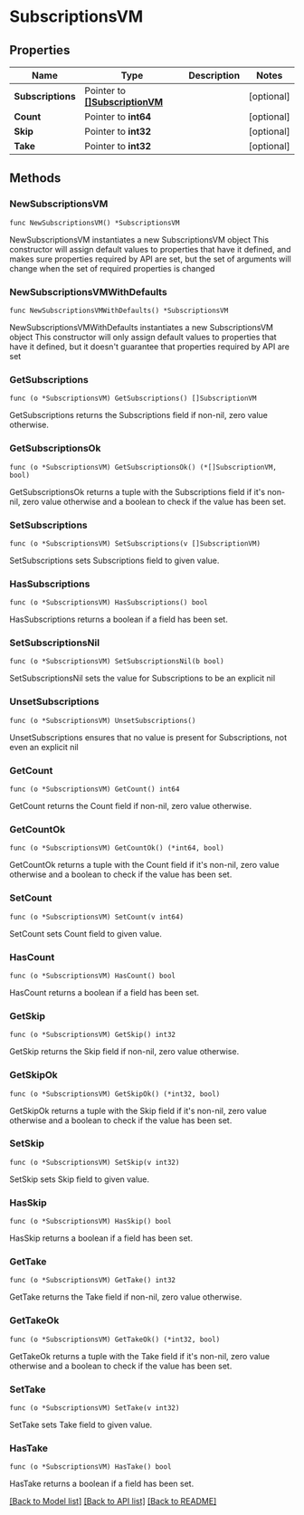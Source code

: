 # SubscriptionsVM

## Properties

Name | Type | Description | Notes
------------ | ------------- | ------------- | -------------
**Subscriptions** | Pointer to [**[]SubscriptionVM**](SubscriptionVM.md) |  | [optional] 
**Count** | Pointer to **int64** |  | [optional] 
**Skip** | Pointer to **int32** |  | [optional] 
**Take** | Pointer to **int32** |  | [optional] 

## Methods

### NewSubscriptionsVM

`func NewSubscriptionsVM() *SubscriptionsVM`

NewSubscriptionsVM instantiates a new SubscriptionsVM object
This constructor will assign default values to properties that have it defined,
and makes sure properties required by API are set, but the set of arguments
will change when the set of required properties is changed

### NewSubscriptionsVMWithDefaults

`func NewSubscriptionsVMWithDefaults() *SubscriptionsVM`

NewSubscriptionsVMWithDefaults instantiates a new SubscriptionsVM object
This constructor will only assign default values to properties that have it defined,
but it doesn't guarantee that properties required by API are set

### GetSubscriptions

`func (o *SubscriptionsVM) GetSubscriptions() []SubscriptionVM`

GetSubscriptions returns the Subscriptions field if non-nil, zero value otherwise.

### GetSubscriptionsOk

`func (o *SubscriptionsVM) GetSubscriptionsOk() (*[]SubscriptionVM, bool)`

GetSubscriptionsOk returns a tuple with the Subscriptions field if it's non-nil, zero value otherwise
and a boolean to check if the value has been set.

### SetSubscriptions

`func (o *SubscriptionsVM) SetSubscriptions(v []SubscriptionVM)`

SetSubscriptions sets Subscriptions field to given value.

### HasSubscriptions

`func (o *SubscriptionsVM) HasSubscriptions() bool`

HasSubscriptions returns a boolean if a field has been set.

### SetSubscriptionsNil

`func (o *SubscriptionsVM) SetSubscriptionsNil(b bool)`

 SetSubscriptionsNil sets the value for Subscriptions to be an explicit nil

### UnsetSubscriptions
`func (o *SubscriptionsVM) UnsetSubscriptions()`

UnsetSubscriptions ensures that no value is present for Subscriptions, not even an explicit nil
### GetCount

`func (o *SubscriptionsVM) GetCount() int64`

GetCount returns the Count field if non-nil, zero value otherwise.

### GetCountOk

`func (o *SubscriptionsVM) GetCountOk() (*int64, bool)`

GetCountOk returns a tuple with the Count field if it's non-nil, zero value otherwise
and a boolean to check if the value has been set.

### SetCount

`func (o *SubscriptionsVM) SetCount(v int64)`

SetCount sets Count field to given value.

### HasCount

`func (o *SubscriptionsVM) HasCount() bool`

HasCount returns a boolean if a field has been set.

### GetSkip

`func (o *SubscriptionsVM) GetSkip() int32`

GetSkip returns the Skip field if non-nil, zero value otherwise.

### GetSkipOk

`func (o *SubscriptionsVM) GetSkipOk() (*int32, bool)`

GetSkipOk returns a tuple with the Skip field if it's non-nil, zero value otherwise
and a boolean to check if the value has been set.

### SetSkip

`func (o *SubscriptionsVM) SetSkip(v int32)`

SetSkip sets Skip field to given value.

### HasSkip

`func (o *SubscriptionsVM) HasSkip() bool`

HasSkip returns a boolean if a field has been set.

### GetTake

`func (o *SubscriptionsVM) GetTake() int32`

GetTake returns the Take field if non-nil, zero value otherwise.

### GetTakeOk

`func (o *SubscriptionsVM) GetTakeOk() (*int32, bool)`

GetTakeOk returns a tuple with the Take field if it's non-nil, zero value otherwise
and a boolean to check if the value has been set.

### SetTake

`func (o *SubscriptionsVM) SetTake(v int32)`

SetTake sets Take field to given value.

### HasTake

`func (o *SubscriptionsVM) HasTake() bool`

HasTake returns a boolean if a field has been set.


[[Back to Model list]](../README.md#documentation-for-models) [[Back to API list]](../README.md#documentation-for-api-endpoints) [[Back to README]](../README.md)


